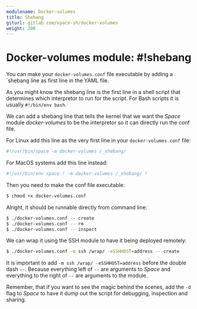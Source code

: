 ```yaml
---
modulename: Docker-volumes
title: Shebang
giturl: gitlab.com/space-sh/docker-volumes
weight: 200
---
```

# Docker-volumes module: #!shebang

You can make your `docker-volumes.conf` file executable by adding a `shebang line as first
line in the YAML file.  

As you might know the shebang line is the first line in a shell script that determines which
interpretor to run for the script. For Bash scripts it is usually `#!/bin/env bash`.

We can add a shebang line that tells the kernel that we want the _Space_ module
_docker-volumes_ to be the interpretor so it can directly run the conf file.

For Linux add this line as the very first line in your `docker-volumes.conf` file:  
```sh
#!/usr/bin/space -m docker-volumes /_shebang/
```

For MacOS systems add this line instead:  
```sh
#!/usr/bin/env space ! -m docker-volumes /_shebang/ !
```

Then you need to make the conf file executable:  

```sh
$ chmod +x docker-volumes.conf
```

Alright, it should be runnable directly from command line:  
```sh
$ ./docker-volumes.conf -- create
$ ./docker-volumes.conf -- rm
$ ./docker-volumes.conf -- inspect
```

We can wrap it using the SSH module to have it being deployed remotely:  

```sh
$ ./docker-volumes.conf -m ssh /wrap/ -eSSHHOST=address -- create
```

It is important to add `-m ssh /wrap/ -eSSHHOST=address` before the double dash `--`.
Because everything left of `--` are arguments to _Space_ and everything to the right of `--`
are arguments to the module.

Remember, that if you want to see the magic behind the scenes, add the `-d` flag to _Space_
to have it dump out the script for debugging, inspection and sharing.
